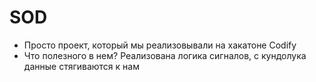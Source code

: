 # SOD
- Просто проект, который мы реализовывали на хакатоне Codify
- Что полезного в нем? Реализована логика сигналов, с кундолука данные стягиваются к нам
